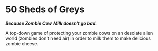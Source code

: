 # 50 Sheds of Greys

***Because Zombie Cow Milk doesn't go bad.***

A top-down game of protecting your zombie cows on an desolate alien world (zombies don't need air)
in order to milk them to make delicious zombie cheese. 